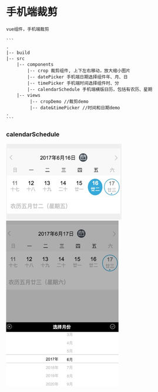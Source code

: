 # 手机端裁剪

    vue组件，手机端裁剪
    
    ```
    .
    |-- build
    |-- src
        |-- components
            |-- crop 裁剪组件, 上下左右移动，放大缩小图片
            |-- datePicker 手机端日期选择组件年、月、日
            |-- timePicker 手机端时间选择组件时、分
            |-- calendarSchedule 手机端横版日历，包括有农历、星期
        |-- views
             |-- cropDemo //裁剪demo
             |-- date&timePicker //时间和日期demo
    .
    ```
    
    
### calendarSchedule
![农历横版日历](img/1.png)
![农历横版日历](img/2.png)
